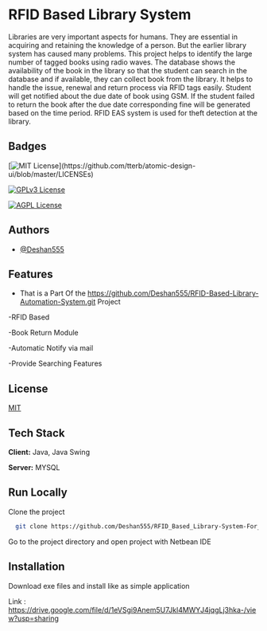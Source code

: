 
# RFID Based Library System

Libraries are very important aspects for humans. They are essential in acquiring and retaining the knowledge of a person. But the earlier library system has caused many problems. This project helps to identify the large number of tagged books using radio waves. The database shows the availability of the book in the library so that the student can search in the database and if available, they can collect book from the library. It helps to handle the issue, renewal and return process via RFID tags easily. Student will get notified about the due date of book using GSM. If the student failed to return the book after the due date corresponding fine will be generated based on the time period. RFID EAS system is used for theft detection at the library.
## Badges

[![MIT License](https://img.shields.io/apm/l/atomic-design-ui.svg?)](https://github.com/tterb/atomic-design-ui/blob/master/LICENSEs)

[![GPLv3 License](https://img.shields.io/badge/License-GPL%20v3-yellow.svg)](https://opensource.org/licenses/)

[![AGPL License](https://img.shields.io/badge/license-AGPL-blue.svg)](http://www.gnu.org/licenses/agpl-3.0)


## Authors

- [@Deshan555](https://github.com/Deshan555)


## Features

- That is a  Part Of the https://github.com/Deshan555/RFID-Based-Library-Automation-System.git Project

-RFID Based

-Book Return Module

-Automatic Notify via mail

-Provide Searching Features



## License

[MIT](https://github.com/Deshan555/RFID_Based_Library-System-For_Book_Return/blob/main/LICENSE)


## Tech Stack

**Client:** Java, Java Swing

**Server:** MYSQL


## Run Locally

Clone the project

```bash
  git clone https://github.com/Deshan555/RFID_Based_Library-System-For_Book_Return.git
```

Go to the project directory and open project with Netbean IDE


## Installation

Download exe files and install like as simple application

Link : https://drive.google.com/file/d/1eVSgi9Anem5U7Jkl4MWYJ4jqgLj3hka-/view?usp=sharing
    